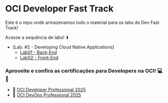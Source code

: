 # OCI Developer Fast Track 
Este é o repo onde armazenamos todo o material para os labs do Dev Fast Track!

Acesse a sequência de labs! ⬇

- [Lab. #2 - Developing Cloud Native Applications]
  - [Lab01 - Back-End](./LAB01/README.md)
  - [Lab02 - Front-End](./LAB02/README.md)



### Aproveite e confira as certificações para Developers na OCI! 💻🚀
- 🏅 [OCI Developer Professional 2025](https://mylearn.oracle.com/ou/learning-path/become-an-oci-developer-professional-2023/121998)
- 🏅 [OCI DevOps Professional 2025](https://mylearn.oracle.com/ou/learning-path/become-an-oci-devops-professional-2023/121756)

